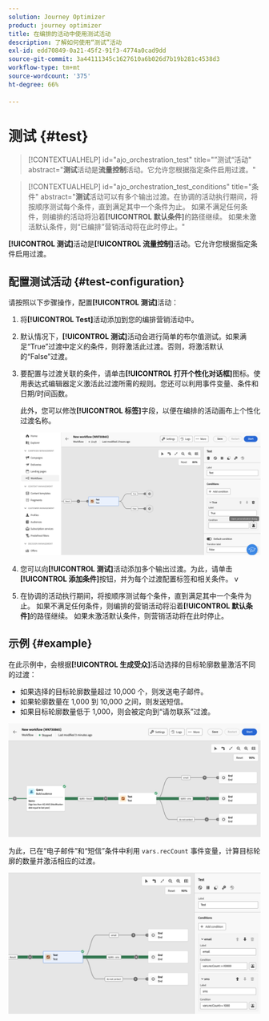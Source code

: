 ```yaml
---
solution: Journey Optimizer
product: journey optimizer
title: 在编排的活动中使用测试活动
description: 了解如何使用“测试”活动
exl-id: edd70849-0a21-45f2-91f3-4774a0cad9dd
source-git-commit: 3a44111345c1627610a6b026d7b19b281c4538d3
workflow-type: tm+mt
source-wordcount: '375'
ht-degree: 66%

---
```



# 测试 {#test}

>[!CONTEXTUALHELP]
>id="ajo_orchestration_test"
>title="”测试“活动"
>abstract="**测试**&#x200B;活动是&#x200B;**流量控制**&#x200B;活动。它允许您根据指定条件启用过渡。"

>[!CONTEXTUALHELP]
>id="ajo_orchestration_test_conditions"
>title="条件"
>abstract="**测试**&#x200B;活动可以有多个输出过渡。在协调的活动执行期间，将按顺序测试每个条件，直到满足其中一个条件为止。 如果不满足任何条件，则编排的活动将沿着&#x200B;**[!UICONTROL 默认条件]**&#x200B;的路径继续。 如果未激活默认条件，则“已编排”营销活动将在此时停止。"

**[!UICONTROL 测试]**&#x200B;活动是&#x200B;**[!UICONTROL 流量控制]**&#x200B;活动。它允许您根据指定条件启用过渡。

## 配置测试活动 {#test-configuration}

请按照以下步骤操作，配置&#x200B;**[!UICONTROL 测试]**&#x200B;活动：

1. 将&#x200B;**[!UICONTROL Test]**&#x200B;活动添加到您的编排营销活动中。

1. 默认情况下，**[!UICONTROL 测试]**&#x200B;活动会进行简单的布尔值测试。如果满足“True”过渡中定义的条件，则将激活此过渡。否则，将激活默认的“False”过渡。

1. 要配置与过渡关联的条件，请单击&#x200B;**[!UICONTROL 打开个性化对话框]**&#x200B;图标。使用表达式编辑器定义激活此过渡所需的规则。您还可以利用事件变量、条件和日期/时间函数。

   此外，您可以修改&#x200B;**[!UICONTROL 标签]**&#x200B;字段，以便在编排的活动画布上个性化过渡名称。

   ![](../assets/workflow-test-default.png)

1. 您可以向&#x200B;**[!UICONTROL 测试]**&#x200B;活动添加多个输出过渡。为此，请单击&#x200B;**[!UICONTROL 添加条件]**&#x200B;按钮，并为每个过渡配置标签和相关条件。
v
1. 在协调的活动执行期间，将按顺序测试每个条件，直到满足其中一个条件为止。 如果不满足任何条件，则编排的营销活动将沿着&#x200B;**[!UICONTROL 默认条件]**&#x200B;的路径继续。 如果未激活默认条件，则营销活动将在此时停止。

## 示例 {#example}

在此示例中，会根据&#x200B;**[!UICONTROL 生成受众]**&#x200B;活动选择的目标轮廓数量激活不同的过渡：

* 如果选择的目标轮廓数量超过 10,000 个，则发送电子邮件。
* 如果轮廓数量在 1,000 到 10,000 之间，则发送短信。
* 如果目标轮廓数量低于 1,000，则会被定向到“请勿联系”过渡。

![](../assets/workflow-test-example.png)

为此，已在“电子邮件”和“短信”条件中利用 `vars.recCount` 事件变量，计算目标轮廓的数量并激活相应的过渡。

![](../assets/workflow-test-example-config.png)
